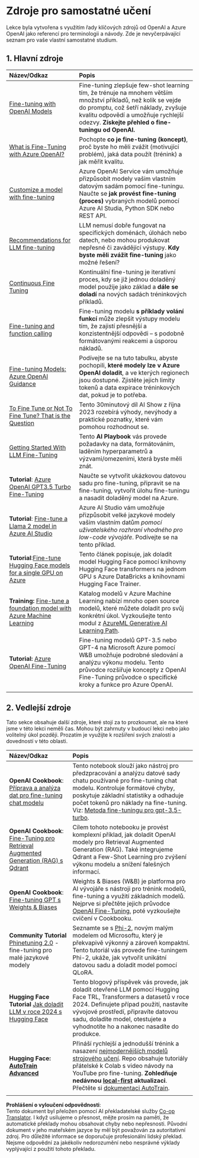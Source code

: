 <!--
CO_OP_TRANSLATOR_METADATA:
{
  "original_hash": "c2f423d1402f71ca3869ec135bb77d16",
  "translation_date": "2025-07-09T18:07:47+00:00",
  "source_file": "18-fine-tuning/RESOURCES.md",
  "language_code": "cs"
}
-->
# Zdroje pro samostatné učení

Lekce byla vytvořena s využitím řady klíčových zdrojů od OpenAI a Azure OpenAI jako referencí pro terminologii a návody. Zde je nevyčerpávající seznam pro vaše vlastní samostatné studium.

## 1. Hlavní zdroje

| Název/Odkaz                                                                                                                                                                                                                 | Popis                                                                                                                                                                                                                                                                                                                                                                                        |
| :--------------------------------------------------------------------------------------------------------------------------------------------------------------------------------------------------------------------------- | :--------------------------------------------------------------------------------------------------------------------------------------------------------------------------------------------------------------------------------------------------------------------------------------------------------------------------------------------------------------------------------------------- |
| [Fine-tuning with OpenAI Models](https://platform.openai.com/docs/guides/fine-tuning?WT.mc_id=academic-105485-koreyst)                                                                                                       | Fine-tuning zlepšuje few-shot learning tím, že trénuje na mnohem větším množství příkladů, než kolik se vejde do promptu, což šetří náklady, zvyšuje kvalitu odpovědí a umožňuje rychlejší odezvy. **Získejte přehled o fine-tuningu od OpenAI.**                                                                                                                                            |
| [What is Fine-Tuning with Azure OpenAI?](https://learn.microsoft.com/azure/ai-services/openai/concepts/fine-tuning-considerations#what-is-fine-tuning-with-azure-openai?WT.mc_id=academic-105485-koreyst)                   | Pochopte **co je fine-tuning (koncept)**, proč byste ho měli zvážit (motivující problém), jaká data použít (trénink) a jak měřit kvalitu.                                                                                                                                                                                                                                                  |
| [Customize a model with fine-tuning](https://learn.microsoft.com/azure/ai-services/openai/how-to/fine-tuning?tabs=turbo%2Cpython&pivots=programming-language-studio#continuous-fine-tuning?WT.mc_id=academic-105485-koreyst) | Azure OpenAI Service vám umožňuje přizpůsobit modely vašim vlastním datovým sadám pomocí fine-tuningu. Naučte se **jak provést fine-tuning (proces)** vybraných modelů pomocí Azure AI Studia, Python SDK nebo REST API.                                                                                                                                                                      |
| [Recommendations for LLM fine-tuning](https://learn.microsoft.com/ai/playbook/technology-guidance/generative-ai/working-with-llms/fine-tuning-recommend?WT.mc_id=academic-105485-koreyst)                                    | LLM nemusí dobře fungovat na specifických doménách, úlohách nebo datech, nebo mohou produkovat nepřesné či zavádějící výstupy. **Kdy byste měli zvážit fine-tuning** jako možné řešení?                                                                                                                                                                                                     |
| [Continuous Fine Tuning](https://learn.microsoft.com/azure/ai-services/openai/how-to/fine-tuning?tabs=turbo%2Cpython&pivots=programming-language-studio#continuous-fine-tuning?WT.mc_id=academic-105485-koreyst)             | Kontinuální fine-tuning je iterativní proces, kdy se již jednou doladěný model použije jako základ a **dále se doladí** na nových sadách tréninkových příkladů.                                                                                                                                                                                                                              |
| [Fine-tuning and function calling](https://learn.microsoft.com/azure/ai-services/openai/how-to/fine-tuning-functions?WT.mc_id=academic-105485-koreyst)                                                                       | Fine-tuning modelu **s příklady volání funkcí** může zlepšit výstupy modelu tím, že zajistí přesnější a konzistentnější odpovědi – s podobně formátovanými reakcemi a úsporou nákladů.                                                                                                                                                                                                       |
| [Fine-tuning Models: Azure OpenAI Guidance](https://learn.microsoft.com/azure/ai-services/openai/concepts/models#fine-tuning-models?WT.mc_id=academic-105485-koreyst)                                                        | Podívejte se na tuto tabulku, abyste pochopili, **které modely lze v Azure OpenAI doladit**, a ve kterých regionech jsou dostupné. Zjistěte jejich limity tokenů a data expirace tréninkových dat, pokud je to potřeba.                                                                                                                                                                      |
| [To Fine Tune or Not To Fine Tune? That is the Question](https://learn.microsoft.com/shows/ai-show/to-fine-tune-or-not-fine-tune-that-is-the-question?WT.mc_id=academic-105485-koreyst)                                      | Tento 30minutový díl AI Show z října 2023 rozebírá výhody, nevýhody a praktické poznatky, které vám pomohou rozhodnout se.                                                                                                                                                                                                                                                                    |
| [Getting Started With LLM Fine-Tuning](https://learn.microsoft.com/ai/playbook/technology-guidance/generative-ai/working-with-llms/fine-tuning-recommend?WT.mc_id=academic-105485-koreyst)                                             | Tento **AI Playbook** vás provede požadavky na data, formátováním, laděním hyperparametrů a výzvami/omezeními, která byste měli znát.                                                                                                                                                                                                                                                        |
| **Tutorial**: [Azure OpenAI GPT3.5 Turbo Fine-Tuning](https://learn.microsoft.com/azure/ai-services/openai/tutorials/fine-tune?tabs=python%2Ccommand-line?WT.mc_id=academic-105485-koreyst)                                  | Naučte se vytvořit ukázkovou datovou sadu pro fine-tuning, připravit se na fine-tuning, vytvořit úlohu fine-tuningu a nasadit doladěný model na Azure.                                                                                                                                                                                                                                         |
| **Tutorial**: [Fine-tune a Llama 2 model in Azure AI Studio](https://learn.microsoft.com/azure/ai-studio/how-to/fine-tune-model-llama?WT.mc_id=academic-105485-koreyst)                                                      | Azure AI Studio vám umožňuje přizpůsobit velké jazykové modely vašim vlastním datům _pomocí uživatelského rozhraní vhodného pro low-code vývojáře_. Podívejte se na tento příklad.                                                                                                                                                                                                          |
| **Tutorial**:[Fine-tune Hugging Face models for a single GPU on Azure](https://learn.microsoft.com/azure/databricks/machine-learning/train-model/huggingface/fine-tune-model?WT.mc_id=academic-105485-koreyst)               | Tento článek popisuje, jak doladit model Hugging Face pomocí knihovny Hugging Face transformers na jednom GPU s Azure DataBricks a knihovnami Hugging Face Trainer.                                                                                                                                                                                                                            |
| **Training:** [Fine-tune a foundation model with Azure Machine Learning](https://learn.microsoft.com/training/modules/finetune-foundation-model-with-azure-machine-learning/?WT.mc_id=academic-105485-koreyst)         | Katalog modelů v Azure Machine Learning nabízí mnoho open source modelů, které můžete doladit pro svůj konkrétní úkol. Vyzkoušejte tento modul z [AzureML Generative AI Learning Path](https://learn.microsoft.com/training/paths/work-with-generative-models-azure-machine-learning/?WT.mc_id=academic-105485-koreyst).                                                                       |
| **Tutorial:** [Azure OpenAI Fine-Tuning](https://docs.wandb.ai/guides/integrations/azure-openai-fine-tuning?WT.mc_id=academic-105485-koreyst)                                                                                | Fine-tuning modelů GPT-3.5 nebo GPT-4 na Microsoft Azure pomocí W&B umožňuje podrobné sledování a analýzu výkonu modelu. Tento průvodce rozšiřuje koncepty z OpenAI Fine-Tuning průvodce o specifické kroky a funkce pro Azure OpenAI.                                                                                                                                                      |
|                                                                                                                                                                                                                              |                                                                                                                                                                                                                                                                                                                                                                                             |

## 2. Vedlejší zdroje

Tato sekce obsahuje další zdroje, které stojí za to prozkoumat, ale na které jsme v této lekci neměli čas. Mohou být zahrnuty v budoucí lekci nebo jako volitelný úkol později. Prozatím je využijte k rozšíření svých znalostí a dovedností v této oblasti.

| Název/Odkaz                                                                                                                                                                                                            | Popis                                                                                                                                                                                                                                                                                                                                                                                                                                                                                                                     |
| :-------------------------------------------------------------------------------------------------------------------------------------------------------------------------------------------------------------------- | :-------------------------------------------------------------------------------------------------------------------------------------------------------------------------------------------------------------------------------------------------------------------------------------------------------------------------------------------------------------------------------------------------------------------------------------------------------------------------------------------------------------------------- |
| **OpenAI Cookbook**: [Příprava a analýza dat pro fine-tuning chat modelu](https://cookbook.openai.com/examples/chat_finetuning_data_prep?WT.mc_id=academic-105485-koreyst)                                              | Tento notebook slouží jako nástroj pro předzpracování a analýzu datové sady chatu používané pro fine-tuning chat modelu. Kontroluje formátové chyby, poskytuje základní statistiky a odhaduje počet tokenů pro náklady na fine-tuning. Viz: [Metoda fine-tuningu pro gpt-3.5-turbo](https://platform.openai.com/docs/guides/fine-tuning?WT.mc_id=academic-105485-koreyst).                                                                                                   |
| **OpenAI Cookbook**: [Fine-Tuning pro Retrieval Augmented Generation (RAG) s Qdrant](https://cookbook.openai.com/examples/fine-tuned_qa/ft_retrieval_augmented_generation_qdrant?WT.mc_id=academic-105485-koreyst)         | Cílem tohoto notebooku je provést komplexní příklad, jak doladit OpenAI modely pro Retrieval Augmented Generation (RAG). Také integrujeme Qdrant a Few-Shot Learning pro zvýšení výkonu modelu a snížení falešných informací.                                                                                                                                                                                                                                  |
| **OpenAI Cookbook**: [Fine-tuning GPT s Weights & Biases](https://cookbook.openai.com/examples/third_party/gpt_finetuning_with_wandb?WT.mc_id=academic-105485-koreyst)                                               | Weights & Biases (W&B) je platforma pro AI vývojáře s nástroji pro trénink modelů, fine-tuning a využití základních modelů. Nejprve si přečtěte jejich průvodce [OpenAI Fine-Tuning](https://docs.wandb.ai/guides/integrations/openai-fine-tuning/?WT.mc_id=academic-105485-koreyst), poté vyzkoušejte cvičení v Cookbooku.                                                                                                                                                                                  |
| **Community Tutorial** [Phinetuning 2.0](https://huggingface.co/blog/g-ronimo/phinetuning?WT.mc_id=academic-105485-koreyst) - fine-tuning pro malé jazykové modely                                                      | Seznamte se s [Phi-2](https://www.microsoft.com/research/blog/phi-2-the-surprising-power-of-small-language-models/?WT.mc_id=academic-105485-koreyst), novým malým modelem od Microsoftu, který je překvapivě výkonný a zároveň kompaktní. Tento tutoriál vás provede fine-tuningem Phi-2, ukáže, jak vytvořit unikátní datovou sadu a doladit model pomocí QLoRA.                                                                                                                                               |
| **Hugging Face Tutorial** [Jak doladit LLM v roce 2024 s Hugging Face](https://www.philschmid.de/fine-tune-llms-in-2024-with-trl?WT.mc_id=academic-105485-koreyst)                                                     | Tento blogový příspěvek vás provede, jak doladit otevřené LLM pomocí Hugging Face TRL, Transformers a datasetů v roce 2024. Definujete případ použití, nastavíte vývojové prostředí, připravíte datovou sadu, doladíte model, otestujete a vyhodnotíte ho a nakonec nasadíte do produkce.                                                                                                                                                                      |
| **Hugging Face: [AutoTrain Advanced](https://github.com/huggingface/autotrain-advanced?WT.mc_id=academic-105485-koreyst)**                                                                                            | Přináší rychlejší a jednodušší trénink a nasazení [nejmodernějších modelů strojového učení](https://twitter.com/abhi1thakur/status/1755167674894557291?WT.mc_id=academic-105485-koreyst). Repo obsahuje tutoriály přátelské k Colab s video návody na YouTube pro fine-tuning. **Zohledňuje nedávnou [local-first](https://twitter.com/abhi1thakur/status/1750828141805777057?WT.mc_id=academic-105485-koreyst) aktualizaci**. Přečtěte si [dokumentaci AutoTrain](https://huggingface.co/autotrain?WT.mc_id=academic-105485-koreyst). |
|                                                                                                                                                                                                                       |                                                                                                                                                                                                                                                                                                                                                                                                                                                                                                                           |

**Prohlášení o vyloučení odpovědnosti**:  
Tento dokument byl přeložen pomocí AI překladatelské služby [Co-op Translator](https://github.com/Azure/co-op-translator). I když usilujeme o přesnost, mějte prosím na paměti, že automatické překlady mohou obsahovat chyby nebo nepřesnosti. Původní dokument v jeho mateřském jazyce by měl být považován za autoritativní zdroj. Pro důležité informace se doporučuje profesionální lidský překlad. Nejsme odpovědní za jakékoliv nedorozumění nebo nesprávné výklady vyplývající z použití tohoto překladu.